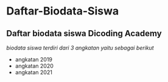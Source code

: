 Daftar-Biodata-Siswa
==
Daftar biodata siswa Dicoding Academy
--
*biodata siswa terdiri dari 3 angkatan yaitu sebagai berikut*
- angkatan 2019
- angkatan 2020
- angkatan 2021
